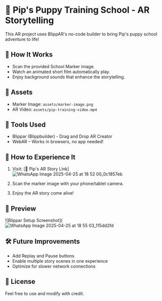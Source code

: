 # 🐾 Pip's Puppy Training School - AR Storytelling

This AR project uses BlippAR's no-code builder to bring Pip's puppy school adventure to life!

## 📌 How It Works
- Scan the provided School Marker image.
- Watch an animated short film automatically play.
- Enjoy background sounds that enhance the storytelling.

## 🎨 Assets
- Marker Image: `assets/marker-image.png`
- AR Video: `assets/pip-training-video.mp4`

## 🚀 Tools Used
- Blippar (Blippbuilder) - Drag and Drop AR Creator
- WebAR – Works in browsers, no app needed!

## 👀 How to Experience It
1. Visit: [🔗 Pip's AR Story Link]![WhatsApp Image 2025-04-25 at 18 52 00_0c1857eb](https://github.com/user-attachments/assets/661bc1aa-a77b-4298-b416-56bff0ac9fc4)

2. Scan the marker image with your phone/tablet camera.
3. Enjoy the AR story come alive!

## 📸 Preview
![Blippar Setup Screenshot](![WhatsApp Image 2025-04-25 at 18 55 03_115dd2fd](https://github.com/user-attachments/assets/a02589c3-21fa-4455-9762-f4d5792b45db)


## 🛠 Future Improvements
- Add Replay and Pause buttons
- Enable multiple story scenes in one experience
- Optimize for slower network connections

## 📄 License
Feel free to use and modify with credit.
